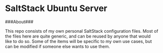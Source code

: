 SaltStack Ubuntu Server
==============

###About###

This repo consists of my own personal SaltStack configuration files. Most of the files here are quite generic, and can be reused by anyone
that would like to do so. Some of the items will be specific to my own use cases, but can be modified if someone else wants to use them.
